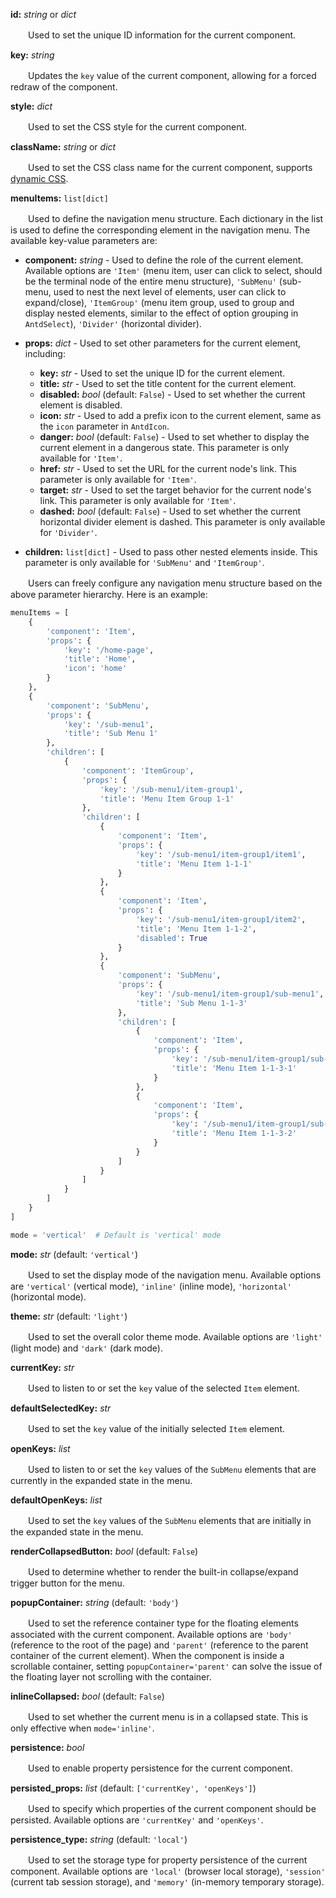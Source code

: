 **id:** *string* or *dict*

　　Used to set the unique ID information for the current component.

**key:** *string*

　　Updates the `key` value of the current component, allowing for a forced redraw of the component.

**style:** *dict*

　　Used to set the CSS style for the current component.

**className:** *string* or *dict*

　　Used to set the CSS class name for the current component, supports [dynamic CSS](/advanced-classname).

**menuItems:** `list[dict]`

　　Used to define the navigation menu structure. Each dictionary in the list is used to define the corresponding element in the navigation menu. The available key-value parameters are:

- **component:** *string* - Used to define the role of the current element. Available options are `'Item'` (menu item, user can click to select, should be the terminal node of the entire menu structure), `'SubMenu'` (sub-menu, used to nest the next level of elements, user can click to expand/close), `'ItemGroup'` (menu item group, used to group and display nested elements, similar to the effect of option grouping in `AntdSelect`), `'Divider'` (horizontal divider).

- **props:** *dict* - Used to set other parameters for the current element, including:
  - **key:** *str* - Used to set the unique ID for the current element.
  - **title:** *str* - Used to set the title content for the current element.
  - **disabled:** *bool* (default: `False`) - Used to set whether the current element is disabled.
  - **icon:** *str* - Used to add a prefix icon to the current element, same as the `icon` parameter in `AntdIcon`.
  - **danger:** *bool* (default: `False`) - Used to set whether to display the current element in a dangerous state. This parameter is only available for `'Item'`.
  - **href:** *str* - Used to set the URL for the current node's link. This parameter is only available for `'Item'`.
  - **target:** *str* - Used to set the target behavior for the current node's link. This parameter is only available for `'Item'`.
  - **dashed:** *bool* (default: `False`) - Used to set whether the current horizontal divider element is dashed. This parameter is only available for `'Divider'`.

- **children:** `list[dict]` - Used to pass other nested elements inside. This parameter is only available for `'SubMenu'` and `'ItemGroup'`.

　　Users can freely configure any navigation menu structure based on the above parameter hierarchy. Here is an example:

```python
menuItems = [
    {
        'component': 'Item',
        'props': {
            'key': '/home-page',
            'title': 'Home',
            'icon': 'home'
        }
    },
    {
        'component': 'SubMenu',
        'props': {
            'key': '/sub-menu1',
            'title': 'Sub Menu 1'
        },
        'children': [
            {
                'component': 'ItemGroup',
                'props': {
                    'key': '/sub-menu1/item-group1',
                    'title': 'Menu Item Group 1-1'
                },
                'children': [
                    {
                        'component': 'Item',
                        'props': {
                            'key': '/sub-menu1/item-group1/item1',
                            'title': 'Menu Item 1-1-1'
                        }
                    },
                    {
                        'component': 'Item',
                        'props': {
                            'key': '/sub-menu1/item-group1/item2',
                            'title': 'Menu Item 1-1-2',
                            'disabled': True
                        }
                    },
                    {
                        'component': 'SubMenu',
                        'props': {
                            'key': '/sub-menu1/item-group1/sub-menu1',
                            'title': 'Sub Menu 1-1-3'
                        },
                        'children': [
                            {
                                'component': 'Item',
                                'props': {
                                    'key': '/sub-menu1/item-group1/sub-menu1/item1',
                                    'title': 'Menu Item 1-1-3-1'
                                }
                            },
                            {
                                'component': 'Item',
                                'props': {
                                    'key': '/sub-menu1/item-group1/sub-menu1/item2',
                                    'title': 'Menu Item 1-1-3-2'
                                }
                            }
                        ]
                    }
                ]
            }
        ]
    }
]

mode = 'vertical'  # Default is 'vertical' mode
```

**mode:** *str* (default: `'vertical'`)

　　Used to set the display mode of the navigation menu. Available options are `'vertical'` (vertical mode), `'inline'` (inline mode), `'horizontal'` (horizontal mode).

**theme:** *str* (default: `'light'`)

　　Used to set the overall color theme mode. Available options are `'light'` (light mode) and `'dark'` (dark mode).

**currentKey:** *str*

　　Used to listen to or set the `key` value of the selected `Item` element.

**defaultSelectedKey:** *str*

　　Used to set the `key` value of the initially selected `Item` element.

**openKeys:** *list*

　　Used to listen to or set the `key` values of the `SubMenu` elements that are currently in the expanded state in the menu.

**defaultOpenKeys:** *list*

　　Used to set the `key` values of the `SubMenu` elements that are initially in the expanded state in the menu.

**renderCollapsedButton:** *bool* (default: `False`)

　　Used to determine whether to render the built-in collapse/expand trigger button for the menu.

**popupContainer:** *string* (default: `'body'`)

　　Used to set the reference container type for the floating elements associated with the current component. Available options are `'body'` (reference to the root of the page) and `'parent'` (reference to the parent container of the current element). When the component is inside a scrollable container, setting `popupContainer='parent'` can solve the issue of the floating layer not scrolling with the container.

**inlineCollapsed:** *bool* (default: `False`)

　　Used to set whether the current menu is in a collapsed state. This is only effective when `mode='inline'`.

**persistence:** *bool*

　　Used to enable property persistence for the current component.

**persisted_props:** *list* (default: `['currentKey', 'openKeys']`)

　　Used to specify which properties of the current component should be persisted. Available options are `'currentKey'` and `'openKeys'`.

**persistence_type:** *string* (default: `'local'`)

　　Used to set the storage type for property persistence of the current component. Available options are `'local'` (browser local storage), `'session'` (current tab session storage), and `'memory'` (in-memory temporary storage).